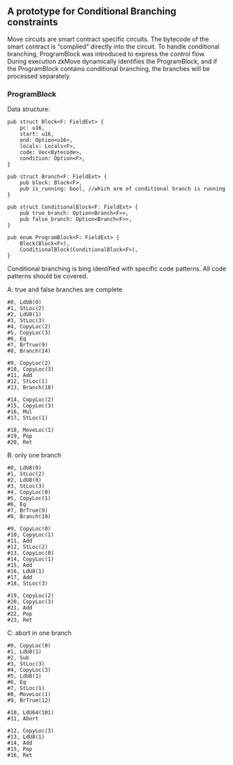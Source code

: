 ## A prototype for Conditional Branching constraints

Move circuits are smart contract specific circuits. The bytecode of the smart contract is “compiled”
directly into the circuit. To handle conditional branching, ProgramBlock was introduced to express the
control flow. During execution zkMove dynamically identifies the ProgramBlock, and if the ProgramBlock
contains conditional branching, the branches will be processed separately.

### ProgramBlock

Data structure:

```
pub struct Block<F: FieldExt> {
    pc: u16,
    start: u16,
    end: Option<u16>,
    locals: Locals<F>,
    code: Vec<Bytecode>,
    condition: Option<F>,
}

pub struct Branch<F: FieldExt> {
    pub block: Block<F>,
    pub is_running: bool, //which arm of conditional branch is running
}

pub struct ConditionalBlock<F: FieldExt> {
    pub true_branch: Option<Branch<F>>,
    pub false_branch: Option<Branch<F>>,
}

pub enum ProgramBlock<F: FieldExt> {
    Block(Block<F>),
    ConditionalBlock(ConditionalBlock<F>),
}
```
Conditional branching is bing identified with specific code patterns. All code patterns should be covered.

A: true and false branches are complete

```
#0, LdU8(0)
#1, StLoc(2)
#2, LdU8(1)
#3, StLoc(3)
#4, CopyLoc(2)
#5, CopyLoc(3)
#6, Eq
#7, BrTrue(9)
#8, Branch(14)

#9, CopyLoc(2)
#10, CopyLoc(3)
#11, Add
#12, StLoc(1)
#13, Branch(18)

#14, CopyLoc(2)
#15, CopyLoc(3)
#16, Mul
#17, StLoc(1)

#18, MoveLoc(1)
#19, Pop
#20, Ret
```

B: only one branch

```
#0, LdU8(0)
#1, StLoc(2)
#2, LdU8(0)
#3, StLoc(3)
#4, CopyLoc(0)
#5, CopyLoc(1)
#6, Eq
#7, BrTrue(9)
#8, Branch(19)

#9, CopyLoc(0)
#10, CopyLoc(1)
#11, Add
#12, StLoc(2)
#13, CopyLoc(0)
#14, CopyLoc(1)
#15, Add
#16, LdU8(1)
#17, Add
#18, StLoc(3)

#19, CopyLoc(2)
#20, CopyLoc(3)
#21, Add
#22, Pop
#23, Ret
```

C: abort in one branch

```
#0, CopyLoc(0)
#1, LdU8(1)
#2, Sub
#3, StLoc(3)
#4, CopyLoc(3)
#5, LdU8(1)
#6, Eq
#7, StLoc(1)
#8, MoveLoc(1)
#9, BrTrue(12)

#10, LdU64(101)
#11, Abort

#12, CopyLoc(3)
#13, LdU8(1)
#14, Add
#15, Pop
#16, Ret
```
